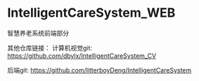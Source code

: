 # IntelligentCareSystem_WEB
智慧养老系统前端部分

其他仓库链接：
计算机视觉git:  https://github.com/dbylx/IntelligentCareSystem_CV

后端git: https://github.com/litterboyDeng/IntelligentCareSystem

